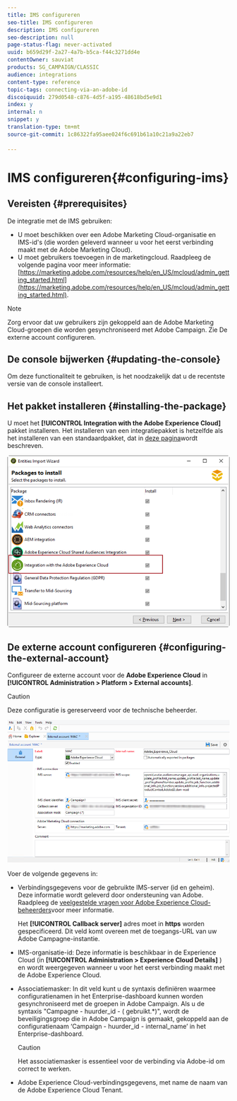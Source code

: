 ```yaml
---
title: IMS configureren
seo-title: IMS configureren
description: IMS configureren
seo-description: null
page-status-flag: never-activated
uuid: b659d29f-2a27-4a7b-b5ca-f44c3271dd4e
contentOwner: sauviat
products: SG_CAMPAIGN/CLASSIC
audience: integrations
content-type: reference
topic-tags: connecting-via-an-adobe-id
discoiquuid: 279d0548-c876-4d5f-a195-48618bd5e9d1
index: y
internal: n
snippet: y
translation-type: tm+mt
source-git-commit: 1c86322fa95aee024f6c691b61a10c21a9a22eb7

---
```



# IMS configureren{#configuring-ims}

## Vereisten {#prerequisites}

De integratie met de IMS gebruiken:

* U moet beschikken over een Adobe Marketing Cloud-organisatie en IMS-id&#39;s (die worden geleverd wanneer u voor het eerst verbinding maakt met de Adobe Marketing Cloud).
* U moet gebruikers toevoegen in de marketingcloud. Raadpleeg de volgende pagina voor meer informatie: [https://marketing.adobe.com/resources/help/en_US/mcloud/admin_getting_started.html](https://marketing.adobe.com/resources/help/en_US/mcloud/admin_getting_started.html).

>[!NOTE]
>
>Zorg ervoor dat uw gebruikers zijn gekoppeld aan de Adobe Marketing Cloud-groepen die worden gesynchroniseerd met Adobe Campaign. Zie De externe account [](#configuring-the-external-account)configureren.

## De console bijwerken {#updating-the-console}

Om deze functionaliteit te gebruiken, is het noodzakelijk dat u de recentste versie van de console installeert.

## Het pakket installeren {#installing-the-package}

U moet het **[!UICONTROL Integration with the Adobe Experience Cloud]** pakket installeren. Het installeren van een integratiepakket is hetzelfde als het installeren van een standaardpakket, dat in [deze pagina](../../installation/using/installing-campaign-standard-packages.md)wordt beschreven.

![](assets/ims_6.png)

## De externe account configureren {#configuring-the-external-account}

Configureer de externe account voor de **Adobe Experience Cloud** in **[!UICONTROL Administration > Platform > External accounts]**.

>[!CAUTION]
>
>Deze configuratie is gereserveerd voor de technische beheerder.

![](assets/ims_5.png)

Voer de volgende gegevens in:

* Verbindingsgegevens voor de gebruikte IMS-server (id en geheim). Deze informatie wordt geleverd door ondersteuning van Adobe. Raadpleeg de [veelgestelde vragen voor Adobe Experience Cloud-beheerders](https://marketing.adobe.com/resources/help/en_US/mcloud/faq.html)voor meer informatie.

   Het **[!UICONTROL Callback server]** adres moet in **https** worden gespecificeerd. Dit veld komt overeen met de toegangs-URL van uw Adobe Campagne-instantie.

* IMS-organisatie-id: Deze informatie is beschikbaar in de Experience Cloud (in **[!UICONTROL Administration > Experience Cloud Details]** ) en wordt weergegeven wanneer u voor het eerst verbinding maakt met de Adobe Experience Cloud.
* Associatiemasker: In dit veld kunt u de syntaxis definiëren waarmee configuratienamen in het Enterprise-dashboard kunnen worden gesynchroniseerd met de groepen in Adobe Campaign. Als u de syntaxis &quot;Campagne - huurder_id - ( gebruikt.*)&quot;, wordt de beveiligingsgroep die in Adobe Campaign is gemaakt, gekoppeld aan de configuratienaam ‘Campaign - huurder_id - internal_name’ in het Enterprise-dashboard.

   >[!CAUTION]
   >
   >Het associatiemasker is essentieel voor de verbinding via Adobe-id om correct te werken.

* Adobe Experience Cloud-verbindingsgegevens, met name de naam van de Adobe Experience Cloud Tenant.

